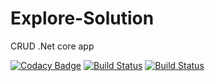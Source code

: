 # Explore-Solution

CRUD .Net core app

[![Codacy Badge](https://api.codacy.com/project/badge/Grade/9f72219786064c4a97767285f1737e10)](https://app.codacy.com/manual/OlegZarevych/Explore-Solution?utm_source=github.com&utm_medium=referral&utm_content=OlegZarevych/Explore-Solution&utm_campaign=Badge_Grade_Dashboard)
[![Build Status](https://travis-ci.org/OlegZarevych/Explore-Solution.svg?branch=master)](https://travis-ci.org/OlegZarevych/Explore-Solution)
[![Build Status](https://dev.azure.com/orangehr/Explore-Solution/_apis/build/status/Explore-Solution-dev-as%20-%20CI?branchName=master&jobName=Build)](https://dev.azure.com/orangehr/Explore-Solution/_build/latest?definitionId=4&branchName=master)
